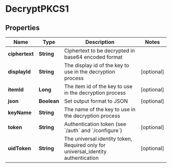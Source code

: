 

# DecryptPKCS1

## Properties

Name | Type | Description | Notes
------------ | ------------- | ------------- | -------------
**ciphertext** | **String** | Ciphertext to be decrypted in base64 encoded format | 
**displayId** | **String** | The display id of the key to use in the decryption process |  [optional]
**itemId** | **Long** | The item id of the key to use in the decryption process |  [optional]
**json** | **Boolean** | Set output format to JSON |  [optional]
**keyName** | **String** | The name of the key to use in the decryption process | 
**token** | **String** | Authentication token (see &#x60;/auth&#x60; and &#x60;/configure&#x60;) |  [optional]
**uidToken** | **String** | The universal identity token, Required only for universal_identity authentication |  [optional]



